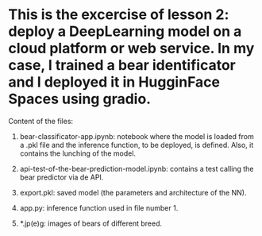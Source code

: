 # This is the excercise of lesson 2: deploy a DeepLearning model on a cloud platform or web service. In my case, I trained a bear identificator and I deployed it in HugginFace Spaces using gradio. 

Content of the files: 
1. bear-classificator-app.ipynb: notebook where the model is loaded from a .pkl file and the inference function, to be deployed, is defined. Also, it contains the lunching of the model. 
 
2. api-test-of-the-bear-prediction-model.ipynb: contains a test calling the bear predictor via de API.

3. export.pkl: saved model (the parameters and architecture of the NN). 

4. app.py: inference function used in file number 1.   

5. *.jp(e)g: images of bears of different breed. 

